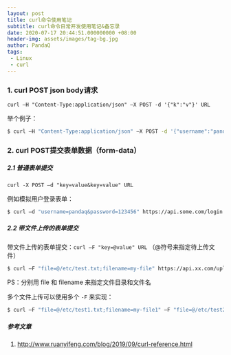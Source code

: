 ```yaml
---
layout: post
title: curl命令使用笔记
subtitle: curl命令日常开发使用笔记&备忘录
date: 2020-07-17 20:44:51.000000000 +08:00
header-img: assets/images/tag-bg.jpg
author: PandaQ
tags:
 - Linux
 - curl
---
```


### 1. curl POST json body请求

`curl –H "Content-Type:application/json" –X POST -d '{"k":"v"}' URL`

举个例子：
```bash
$ curl –H "Content-Type:application/json" –X POST -d '{"username":"pandaq","password":"12345678"}' https://api.some.com/login
```

### 2. curl POST提交表单数据（form-data）

##### 2.1 普通表单提交

`curl -X POST –d "key=value&key=value" URL`

例如模拟用户登录表单：

```bash
$ curl –d "username=pandaq&password=123456" https://api.some.com/login
```

##### 2.2 带文件上传的表单提交

带文件上传的表单提交：`curl –F "key=@value" URL` （@符号来指定待上传文件）<br />

```bash
$ curl –F "file=@/etc/test.txt;filename=my-file" https://api.xx.com/upload
```

PS：分别用 file 和 filename 来指定文件目录和文件名

多个文件上传可以使用多个 `-F` 来实现：

```bash
$ curl –F "file=@/etc/test1.txt;filename=my-file1" –F "file=@/etc/test2.txt;filename=my-file2" https://api.xx.com/upload
```

##### 参考文章

1. <a href="http://www.ruanyifeng.com/blog/2019/09/curl-reference.html" target="_blank">http://www.ruanyifeng.com/blog/2019/09/curl-reference.html</a>